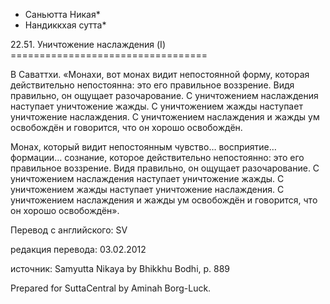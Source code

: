 * Саньютта Никая*
* Нандиккхая сутта*

22\.51\. Уничтожение наслаждения \(I\)
\=\=\=\=\=\=\=\=\=\=\=\=\=\=\=\=\=\=\=\=\=\=\=\=\=\=\=\=\=\=\=\=\=\=

В Саваттхи\. «Монахи, вот монах видит непостоянной форму, которая действительно непостоянна: это его правильное воззрение\. Видя правильно, он ощущает разочарование\. С уничтожением наслаждения наступает уничтожение жажды\. С уничтожением жажды наступает уничтожение наслаждения\. С уничтожением наслаждения и жажды ум освобождён и говорится, что он хорошо освобождён\.

Монах, который видит непостоянным чувство… восприятие… формации… сознание, которое действительно непостоянно: это его правильное воззрение\. Видя правильно, он ощущает разочарование\. С уничтожением наслаждения наступает уничтожение жажды\. С уничтожением жажды наступает уничтожение наслаждения\. С уничтожением наслаждения и жажды ум освобождён и говорится, что он хорошо освобождён»\.

Перевод с английского: SV

редакция перевода: 03\.02\.2012

источник: Samyutta Nikaya by Bhikkhu Bodhi, p\. 889

Prepared for SuttaCentral by Aminah Borg\-Luck\.